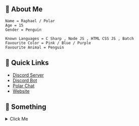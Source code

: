 ## 👋 About Me
```fix
Name = Raphael / Polar
Age = 15
Gender = Penguin

Known Languages = C Sharp , Node JS , HTML CSS JS , Batch
Favourite Color = Pink / Blue / Purple
Favourite Animal = Penguin
```

## 🌠 Quick Links
* [Discord Server](https://dsc.gg/polar69)
* [Discord Bot](https://dsc.gg/rumpy)
* [Polar Chat](https://polar-chatty.polar-69.repl.co/)
* [Website](https://polar-69.github.io/Website/)

## 🎁 Something
<details>
<summary>Click Me</summary>
<br>
  <details>
    <summary>Click Me As Well</summary>
    <br>
    <details>
      <summary>Click Me Too Bro</summary>
      <br>
      <details>
        <summary>Please Click Me Too</summary>
        <br>
        <details>
          <summary>Click Me Or Else</summary>
          <br>
          <details>
            <summary>Final Click Me</summary>
            <br>
            <details>
              <summary>JK Click Me Again</summary>
              <br>
              <details>
                <summary>This Is The Real Final Click</summary>
                <br>
              </details>
            </details>
          </details>
        </details>
      </details>
</details>
  </details>
</details>
